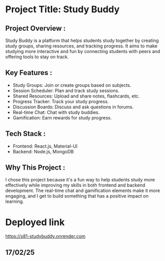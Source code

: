 # Project Title: Study Buddy

## Project Overview  :  
Study Buddy is a platform that helps students study together by creating study groups, sharing resources, and tracking progress. It aims to make studying more interactive and fun by connecting students with peers and offering tools to stay on track.

## Key Features  :
- Study Groups: Join or create groups based on subjects.  
- Session Scheduler: Plan and track study sessions.  
- Shared Resources: Upload and share notes, flashcards, etc.  
- Progress Tracker: Track your study progress.  
- Discussion Boards: Discuss and ask questions in forums.  
- Real-time Chat: Chat with study buddies.  
- Gamification: Earn rewards for study progress.

## Tech Stack  :  
- Frontend: React.js, Material-UI  
- Backend: Node.js, MongoDB  

## Why This Project  :  
I chose this project because it's a fun way to help students study more effectively while improving my skills in both frontend and backend development. The real-time chat and gamification elements make it more engaging, and I get to build something that has a positive impact on learning.




# Deployed link
https://s81-studybuddy.onrender.com



## 17/02/25
